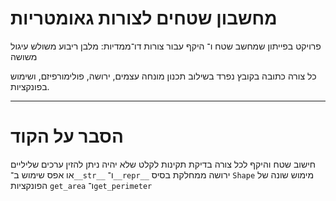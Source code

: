 #  מחשבון שטחים לצורות גאומטריות

פרויקט בפייתון שמחשב שטח ו־ היקף עבור צורות דו־ממדיות:
מלבן
ריבוע
משולש
עיגול
משושה

כל צורה כתובה בקובץ נפרד בשילוב תכנון מונחה עצמים, ירושה, פולימורפיזם, ושימוש בפונקציות.

---
 
# הסבר על הקוד

חישוב שטח והיקף לכל צורה
בדיקת תקינות לקלט שלא יהיה ניתן להזין ערכים שליליים או אפס
שימוש ב־`__str__` ו־`__repr__`
ירושה ממחלקת בסיס `Shape`
מימוש שונה של הפונקציות `get_area` ו־`get_perimeter`